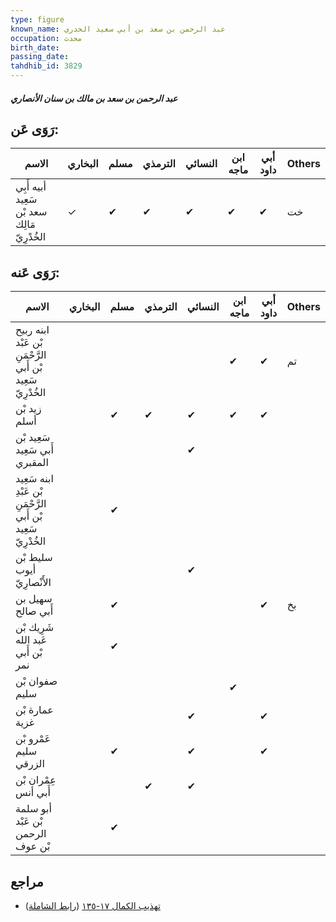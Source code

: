 ```yaml
---
type: figure
known_name: عبد الرحمن بن سعد بن أبي سعيد الخدري
occupation: محدث
birth_date:
passing_date:
tahdhib_id: 3829
---
```

##### عبد الرحمن بن سعد بن مالك بن سنان الأنصاري

## رَوَى عَن:
| الاسم                                       | البخاري | مسلم | الترمذي | النسائي | ابن ماجه | أبي داود | Others |
| ------------------------------------------- | ------- | ---- | ------- | ------- | -------- | -------- | ------ |
| أبيه أَبِي سَعِيد سعد بْن مَالِك الخُدْرِيّ | ✓       | ✔    | ✔       | ✔       | ✔        | ✔        | خت     |
## رَوَى عَنه:
| الاسم                                                         | البخاري | مسلم | الترمذي | النسائي | ابن ماجه | أبي داود | Others |
| ------------------------------------------------------------- | ------- | ---- | ------- | ------- | -------- | -------- | ------ |
| ابنه ربيح بْن عَبْد الرَّحْمَنِ بْن أَبي سَعِيد الخُدْرِيّ    |         |      |         |         | ✔        | ✔        | تم     |
| زيد بْن أسلم                                                  |         | ✔    | ✔       | ✔       | ✔        | ✔        |        |
| سَعِيد بْن أَبي سَعِيد المقبري                                |         |      |         | ✔       |          |          |        |
| ابنه سَعِيد بْن عَبْدِ الرَّحْمَنِ بْن أَبي سَعِيد الخُدْرِيّ |         | ✔    |         |         |          |          |        |
| سليط بْن أيوب الأَنْصارِيّ                                    |         |      |         | ✔       |          |          |        |
| سهيل بن أَبي صالح                                             |         | ✔    |         |         |          | ✔        | بخ     |
| شَرِيك بْن عَبد الله بْن أَبي نمر                             |         | ✔    |         |         |          |          |        |
| صفوان بْن سليم                                                |         |      |         |         | ✔        |          |        |
| عمارة بْن غزية                                                |         |      |         | ✔       |          | ✔        |        |
| عَمْرو بْن سليم الزرقي                                        |         | ✔    |         | ✔       |          | ✔        |        |
| عِمْران بْن أَبي أنس                                          |         |      | ✔       | ✔       |          |          |        |
| أبو سلمة بْن عَبْد الرحمن بْن عوف                             |         | ✔    |         |         |          |          |        |
## مراجع
- [تهذيب الكمال ١٧-١٣٥](obsidian://open?vault=Tahdhib-al-Kamal&file=Figures/٣٨٢٩-عبد%20الرحمن%20بن%20سعد%20بن%20مالك%20بن%20سنان%20الأنصاري) ([رابط الشاملة](https://shamela.ws/book/3722/8685))